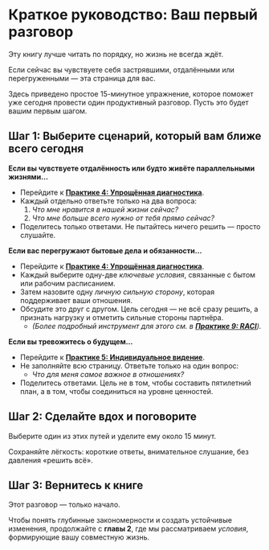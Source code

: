 # Краткое руководство: Ваш первый разговор

Эту книгу лучше читать по порядку, но жизнь не всегда ждёт.

Если сейчас вы чувствуете себя застрявшими, отдалёнными или перегруженными — эта страница для вас.

Здесь приведено простое 15-минутное упражнение, которое поможет уже сегодня провести один продуктивный разговор. Пусть это будет вашим первым шагом.

## Шаг 1: Выберите сценарий, который вам ближе всего сегодня

**Если вы чувствуете отдалённость или будто живёте параллельными жизнями…**

- Перейдите к **[Практике 4: Упрощённая диагностика](../practice/p04-diagnostic-light.md)**.
- Каждый отдельно ответьте только на два вопроса:
    1. *Что мне нравится в нашей жизни сейчас?*
    2. *Что мне больше всего нужно от тебя прямо сейчас?*
- Поделитесь только ответами. Не пытайтесь ничего решить — просто слушайте.

**Если вас перегружают бытовые дела и обязанности…**

- Перейдите к **[Практике 4: Упрощённая диагностика](../practice/p04-diagnostic-light.md)**.
- Каждый выберите одну-две *ключевые условия*, связанные с бытом или рабочим расписанием.
- Затем назовите одну *личную сильную сторону*, которая поддерживает ваши отношения.
- Обсудите это друг с другом. Цель сегодня — не всё сразу решить, а признать нагрузку и отметить сильные стороны партнёра.
    - *(Более подробный инструмент для этого см. в **[Практике 9: RACI](../practice/p09-raci.md)**).*

**Если вы тревожитесь о будущем…**

- Перейдите к **[Практике 5: Индивидуальное видение](../practice/p05-individual-vision.md)**.
- Не заполняйте всю страницу. Ответьте только на один вопрос:
    - *Что для меня самое важное в отношениях?*
- Поделитесь ответами. Цель не в том, чтобы составить пятилетний план, а в том, чтобы соединиться на уровне ценностей.

## Шаг 2: Сделайте вдох и поговорите

Выберите один из этих путей и уделите ему около 15 минут.

Сохраняйте лёгкость: короткие ответы, внимательное слушание, без давления «решить всё».

## Шаг 3: Вернитесь к книге

Этот разговор — только начало.

Чтобы понять глубинные закономерности и создать устойчивые изменения, продолжайте с **главы 2**, где мы рассматриваем *условия*, формирующие вашу совместную жизнь.
